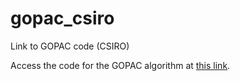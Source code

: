 # gopac_csiro
Link to GOPAC code (CSIRO)

Access the code for the GOPAC algorithm at [this link](https://doi.org/10.4225/08/5b2b4c9874fd9).
